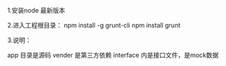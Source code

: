 1.安装node 最新版本

2.进入工程根目录：
  npm install -g grunt-cli
  npm install
  grunt

3.说明：
  
  app 目录是源码
  vender 是第三方依赖
  interface 内是接口文件，是mock数据